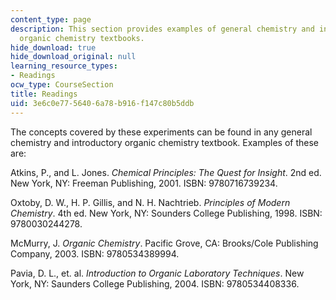 ```yaml
---
content_type: page
description: This section provides examples of general chemistry and introductory
  organic chemistry textbooks.
hide_download: true
hide_download_original: null
learning_resource_types:
- Readings
ocw_type: CourseSection
title: Readings
uid: 3e6c0e77-5640-6a78-b916-f147c80b5ddb
---
```


The concepts covered by these experiments can be found in any general chemistry and introductory organic chemistry textbook. Examples of these are:

Atkins, P., and L. Jones. _Chemical Principles: The Quest for Insight_. 2nd ed. New York, NY: Freeman Publishing, 2001. ISBN: 9780716739234.

Oxtoby, D. W., H. P. Gillis, and N. H. Nachtrieb. _Principles of Modern Chemistry_. 4th ed. New York, NY: Sounders College Publishing, 1998. ISBN: 9780030244278.

McMurry, J. _Organic Chemistry_. Pacific Grove, CA: Brooks/Cole Publishing Company, 2003. ISBN: 9780534389994.

Pavia, D. L., et. al. _Introduction to Organic Laboratory Techniques_. New York, NY: Saunders College Publishing, 2004. ISBN: 9780534408336.